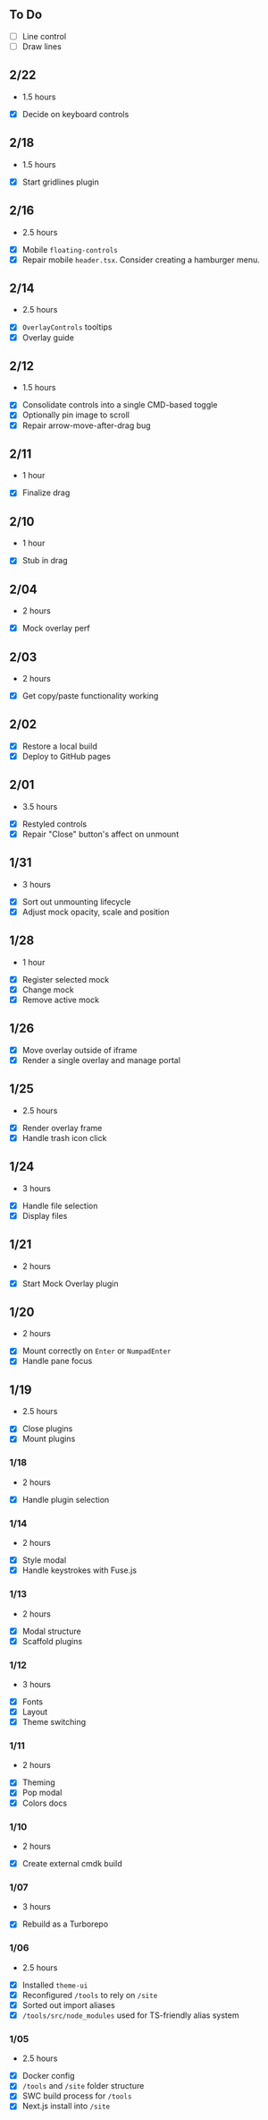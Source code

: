 ## To Do

- [ ] Line control
- [ ] Draw lines

## 2/22

- 1.5 hours
- [x] Decide on keyboard controls

## 2/18

- 1.5 hours
- [x] Start gridlines plugin

## 2/16

- 2.5 hours
- [x] Mobile `floating-controls`
- [x] Repair mobile `header.tsx`. Consider creating a hamburger menu.

## 2/14

- 2.5 hours
- [x] `OverlayControls` tooltips
- [x] Overlay guide

## 2/12

- 1.5 hours
- [x] Consolidate controls into a single CMD-based toggle
- [x] Optionally pin image to scroll
- [x] Repair arrow-move-after-drag bug

## 2/11

- 1 hour
- [x] Finalize drag

## 2/10

- 1 hour
- [x] Stub in drag

## 2/04

- 2 hours
- [x] Mock overlay perf

## 2/03

- 2 hours
- [x] Get copy/paste functionality working

## 2/02

- [x] Restore a local build
- [x] Deploy to GitHub pages

## 2/01

- 3.5 hours
- [x] Restyled controls
- [x] Repair "Close" button's affect on unmount

## 1/31

- 3 hours
- [x] Sort out unmounting lifecycle
- [x] Adjust mock opacity, scale and position

## 1/28

- 1 hour
- [x] Register selected mock
- [x] Change mock
- [x] Remove active mock

## 1/26

- [x] Move overlay outside of iframe
- [x] Render a single overlay and manage portal

## 1/25

- 2.5 hours
- [x] Render overlay frame
- [x] Handle trash icon click

## 1/24

- 3 hours
- [x] Handle file selection
- [x] Display files

## 1/21

- 2 hours
- [x] Start Mock Overlay plugin

## 1/20

- 2 hours
- [x] Mount correctly on `Enter` or `NumpadEnter`
- [x] Handle pane focus

## 1/19

- 2.5 hours
- [x] Close plugins
- [x] Mount plugins

### 1/18

- 2 hours
- [x] Handle plugin selection

### 1/14

- 2 hours
- [x] Style modal
- [x] Handle keystrokes with Fuse.js

### 1/13

- 2 hours
- [x] Modal structure
- [x] Scaffold plugins

### 1/12

- 3 hours
- [x] Fonts
- [x] Layout
- [x] Theme switching

### 1/11

- 2 hours
- [x] Theming
- [x] Pop modal
- [x] Colors docs

### 1/10

- 2 hours
- [x] Create external cmdk build

### 1/07

- 3 hours
- [x] Rebuild as a Turborepo

### 1/06

- 2.5 hours
- [x] Installed `theme-ui`
- [x] Reconfigured `/tools` to rely on `/site`
- [x] Sorted out import aliases
- [x] `/tools/src/node_modules` used for TS-friendly alias system

### 1/05

- 2.5 hours
- [x] Docker config
- [x] `/tools` and `/site` folder structure
- [x] SWC build process for `/tools`
- [x] Next.js install into `/site`
